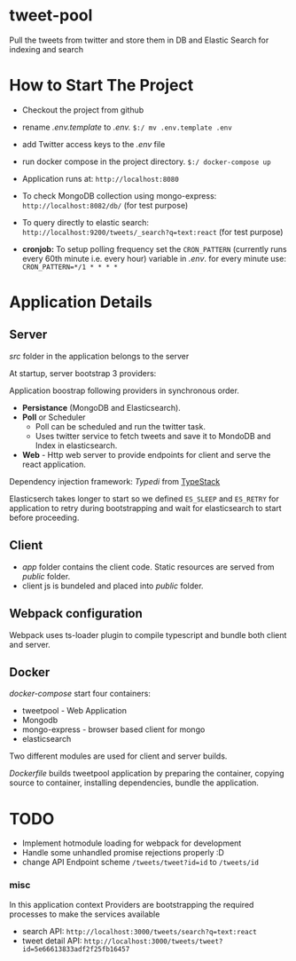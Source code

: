 # tweet-pool
Pull the tweets from twitter and store them in DB and Elastic Search for indexing and search


# How to Start The Project

- Checkout the project from github

- rename _.env.template_ to _.env._  `$:/ mv .env.template .env`

- add Twitter access keys to the _.env_ file

- run docker compose in the project directory. `$:/ docker-compose up`

- Application runs at: `http://localhost:8080`

- To check MongoDB collection using mongo-express: `http://localhost:8082/db/` (for test purpose)

- To query directly to elastic search: `http://localhost:9200/tweets/_search?q=text:react` (for test purpose)

- **cronjob:** To setup polling frequency set the `CRON_PATTERN` (currently runs every 60th minute i.e. every hour) variable in *.env*.
for every minute use: `CRON_PATTERN=*/1 * * * *`

# Application Details

## Server
*src* folder in the application belongs to the server

At startup, server bootstrap 3 providers:

Application boostrap following providers in synchronous order.
- **Persistance** (MongoDB and Elasticsearch).
- **Poll** or Scheduler 
  - Poll can be scheduled and run the twitter task.
  - Uses twitter service to fetch tweets and save it to MondoDB and Index in elasticsearch.
- **Web** - Http web server to provide endpoints for client and serve the react application.

Dependency injection framework: *Typedi* from [TypeStack](https://github.com/typestack)

Elasticserch takes longer to start so we defined `ES_SLEEP` and `ES_RETRY` for application to retry during bootstrapping and wait for elasticsearch to start before proceeding.

## Client

- *app* folder contains the client code. Static resources are served from *public* folder.
- client js is bundeled and placed into *public* folder.

## Webpack configuration
Webpack uses ts-loader plugin to compile typescript and bundle both client and server.

## Docker

*docker-compose* start four containers:
- tweetpool - Web Application
- Mongodb
- mongo-express - browser based client for mongo
- elasticsearch

Two different modules are used for client and server builds.

*Dockerfile* builds tweetpool application by preparing the container, copying source to container, installing dependencies, bundle the application.

# TODO
- Implement hotmodule loading for webpack for development
- Handle some unhandled promise rejections properly :D 
- change API Endpoint scheme `/tweets/tweet?id=id` to `/tweets/id`

### misc

In this application context
Providers are bootstrapping the required processes to make the services available



- search API: `http://localhost:3000/tweets/search?q=text:react`
- tweet detail API: `http://localhost:3000/tweets/tweet?id=5e66613833adf2f25fb16457`